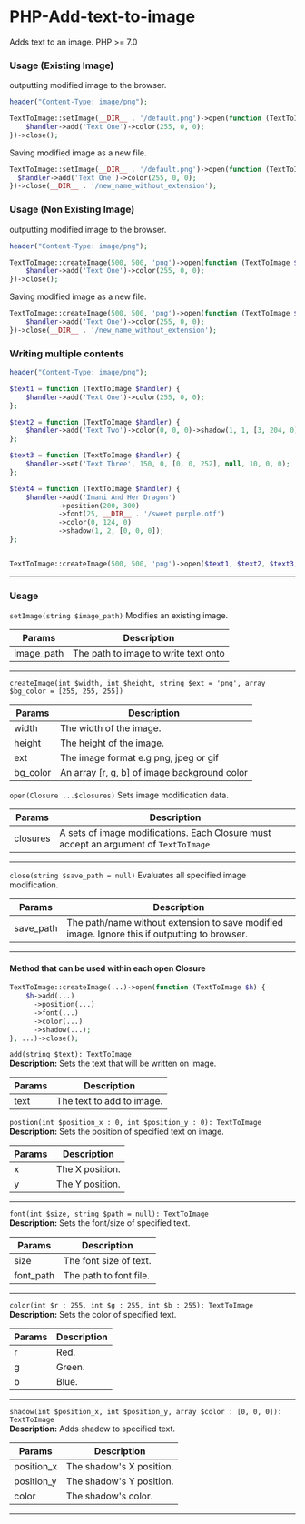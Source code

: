 # PHP-Add-text-to-image  
Adds text to an image. PHP >= 7.0

### Usage (Existing Image)
outputting modified image to the browser.
```php
header("Content-Type: image/png");

TextToImage::setImage(__DIR__ . '/default.png')->open(function (TextToImage $handler) {
    $handler->add('Text One')->color(255, 0, 0);
})->close();
```
Saving modified image as a new file.
```php
TextToImage::setImage(__DIR__ . '/default.png')->open(function (TextToImage $handler) {
  $handler->add('Text One')->color(255, 0, 0);
})->close(__DIR__ . '/new_name_without_extension');
```

### Usage (Non Existing Image)
outputting modified image to the browser.
```php
header("Content-Type: image/png");

TextToImage::createImage(500, 500, 'png')->open(function (TextToImage $handler) {
    $handler->add('Text One')->color(255, 0, 0);
})->close();
```
Saving modified image as a new file.
```php
TextToImage::createImage(500, 500, 'png')->open(function (TextToImage $handler) {
    $handler->add('Text One')->color(255, 0, 0);
})->close(__DIR__ . '/new_name_without_extension');
```

### Writing multiple contents
```php
header("Content-Type: image/png");

$text1 = function (TextToImage $handler) {
    $handler->add('Text One')->color(255, 0, 0);
};

$text2 = function (TextToImage $handler) {
    $handler->add('Text Two')->color(0, 0, 0)->shadow(1, 1, [3, 204, 0])->position(120, 40);
};

$text3 = function (TextToImage $handler) {
    $handler->set('Text Three', 150, 0, [0, 0, 252], null, 10, 0, 0);
};

$text4 = function (TextToImage $handler) {
    $handler->add('Imani And Her Dragon')
            ->position(200, 300)
            ->font(25, __DIR__ . '/sweet purple.otf')
            ->color(0, 124, 0)
            ->shadow(1, 2, [0, 0, 0]);
};


TextToImage::createImage(500, 500, 'png')->open($text1, $text2, $text3, $text4)->close();
```
---
### Usage
`setImage(string $image_path)` Modifies an existing image.

| Params        |Description                            |
|---------------|---------------------------------------|
|image_path     |The path to image to write text onto   |

---
`createImage(int $width, int $height, string $ext = 'png', array $bg_color = [255, 255, 255])`
  
| Params        |Description                                  |
|---------------|---------------------------------------------|
|width          |The width of the image.                      |
|height	        |The height of the image.                     |
|ext	        |The image format e.g png, jpeg or gif        |
|bg_color       |An array [r, g, b] of image background color |

`open(Closure ...$closures)` Sets image modification data.

| Params        |Description                     |
|---------------|--------------------------------|
| closures      |A sets of image modifications. Each Closure must accept an argument of `TextToImage`   |

---

`close(string $save_path = null)` Evaluates all specified image modification.

| Params        |Description                     |
|---------------|--------------------------------|
| save_path     |The path/name without extension to save modified image. Ignore this if outputting to browser. |

---

#### Method that can be used within each open Closure
```php
TextToImage::createImage(...)->open(function (TextToImage $h) {
    $h->add(...)
      ->position(...)
      ->font(...)
      ->color(...)
      ->shadow(...);
}, ...)->close();
```

`add(string $text): TextToImage`  
**Description:** Sets the text that will be written on image.
  
| Params        |Description                        |
|---------------|-----------------------------------|
|text           |The text to add to image.          |


`postion(int $position_x : 0, int $position_y : 0): TextToImage`   
**Description:** Sets the position of specified text on image.
  
| Params        |Description                        |
|---------------|-----------------------------------|
|x              |The X position.                    |
|y	            |The Y position.                    |
---

`font(int $size, string $path = null): TextToImage`   
**Description:** Sets the font/size of specified text.
  
| Params        |Description                        |
|---------------|-----------------------------------|
|size           |The font size of text.             |
|font_path      |The path to font file.             |
---


`color(int $r : 255, int $g : 255, int $b : 255): TextToImage`   
**Description:** Sets the color of specified text.
  
| Params        |Description                        |
|---------------|-----------------------------------|
|r              |Red.                               |
|g	            |Green.                             |
|b	            |Blue.                              |
---

`shadow(int $position_x, int $position_y, array $color : [0, 0, 0]): TextToImage`   
**Description:** Adds shadow to specified text.  
  
| Params        |Description                        |
|---------------|-----------------------------------|
|position_x     |The shadow's X position.           |
|position_y	    |The shadow's Y position.           |
|color	        |The shadow's color.                |
---
